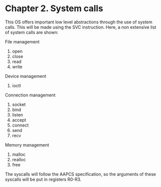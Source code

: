 # Chapter 2. System calls

This OS offers important low level abstractions through the use of system calls. This will be made using the SVC instruction.
Here, a non extensive list of system calls are shown:

File management
1. open
2. close
3. read
4. write

Device management
1. ioctl

Connection management
1. socket
2. bind
3. listen
4. accept
5. connect
6. send
7. recv

Memory management
1. malloc
2. realloc
3. free

The syscalls will follow the AAPCS specification, so the arguments of these syscalls will be put in registers R0-R3.